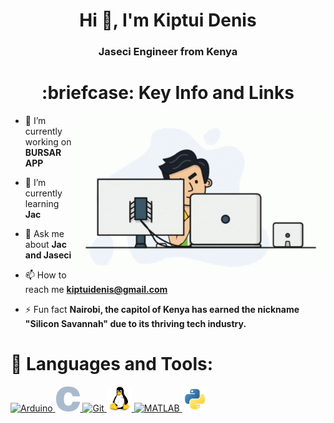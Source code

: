 <h1 align="center">Hi 👋, I'm Kiptui Denis</h1>
<h3 align="center">Jaseci Engineer from Kenya</h3>
<h1 align="center">:briefcase: Key Info and Links</h1>
<img align="right" alt="Coding" width="400" src="https://github.com/kiptuidenis/kiptuidenis/blob/main/programmer.gif" alt="Image Description">


- 🔭 I’m currently working on **BURSAR APP**

- 🌱 I’m currently learning **Jac**

- 💬 Ask me about **Jac and Jaseci**

- 📫 How to reach me **kiptuidenis@gmail.com**

- ⚡ Fun fact **Nairobi, the capitol of Kenya has earned the nickname "Silicon Savannah" due to its thriving tech industry.**

<h1 align="left">🔧 Languages and Tools:</h1>
<p align="left">
  <a href="https://www.arduino.cc/" target="_blank" rel="noreferrer">
    <img src="https://cdn.worldvectorlogo.com/logos/arduino-1.svg" alt="Arduino" width="40" height="40"/>
  </a>
  <a href="https://www.cprogramming.com/" target="_blank" rel="noreferrer">
    <img src="https://raw.githubusercontent.com/devicons/devicon/master/icons/c/c-original.svg" alt="C language" width="40" height="40"/>
  </a>
  <a href="https://git-scm.com/" target="_blank" rel="noreferrer">
    <img src="https://www.vectorlogo.zone/logos/git-scm/git-scm-icon.svg" alt="Git" width="40" height="40"/>
  </a>
  <a href="https://www.linux.org/" target="_blank" rel="noreferrer">
    <img src="https://raw.githubusercontent.com/devicons/devicon/master/icons/linux/linux-original.svg" alt="Linux" width="40" height="40"/>
  </a>
  <a href="https://www.mathworks.com/" target="_blank" rel="noreferrer">
    <img src="https://upload.wikimedia.org/wikipedia/commons/2/21/Matlab_Logo.png" alt="MATLAB" width="40" height="40"/>
  </a>
  <a href="https://www.python.org/" target="_blank" rel="noreferrer">
    <img src="https://raw.githubusercontent.com/devicons/devicon/master/icons/python/python-original.svg" alt="Python" width="40" height="40"/>
  </a>
</p>


